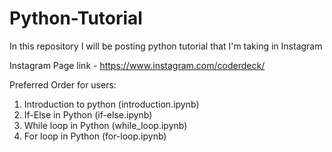# Python-Tutorial
In this repository I will be posting python tutorial that I'm taking in Instagram

Instagram Page link - https://www.instagram.com/coderdeck/

Preferred Order for users:

1. Introduction to python (introduction.ipynb)
2. If-Else in Python (if-else.ipynb)
3. While loop in Python (while_loop.ipynb)
4. For loop in Python (for-loop.ipynb)
